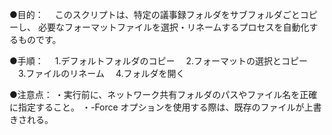 ●目的：
　このスクリプトは、特定の議事録フォルダをサブフォルダごとコピーし、
必要なフォーマットファイルを選択・リネームするプロセスを自動化するものです。

●手順：
　1.デフォルトフォルダのコピー
　2.フォーマットの選択とコピー
　3.ファイルのリネーム
　4.フォルダを開く

●注意点：
・実行前に、ネットワーク共有フォルダのパスやファイル名を正確に指定すること。
・-Force オプションを使用する際は、既存のファイルが上書きされる。
